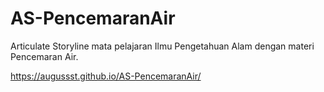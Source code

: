 # AS-PencemaranAir
Articulate Storyline mata pelajaran Ilmu Pengetahuan Alam dengan materi Pencemaran Air.

https://augussst.github.io/AS-PencemaranAir/
